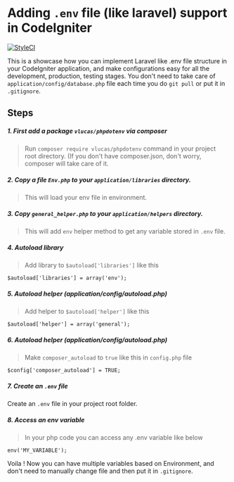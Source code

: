 # Adding `.env` file (like laravel) support in CodeIgniter 
[![StyleCI](https://github.styleci.io/repos/212960577/shield?branch=master)](https://github.styleci.io/repos/212960577)

This is a showcase how you can implement Laravel like .env file structure in your CodeIgniter application, and make configurations easy for all the development, production, testing stages. You don't need to take care of `application/config/database.php` file each time you do `git pull` or put it in `.gitignore`. 


## Steps
##### 1. First add a package `vlucas/phpdotenv` via composer 
> Run `composer require vlucas/phpdotenv` command in your project root directory. (If you don't have composer.json, don't worry, composer will take care of it.
##### 2. Copy a file `Env.php` to your `application/libraries` directory.
> This will load your env file in environment.
##### 3. Copy `general_helper.php` to your `application/helpers` directory.
> This will add `env` helper method to get any variable stored in `.env` file.
##### 4. Autoload library 
> Add library to `$autoload['libraries']` like this 
```
$autoload['libraries'] = array('env');
```
##### 5. Autoload helper (application/config/autoload.php)
> Add helper to `$autoload['helper']` like this 
```
$autoload['helper'] = array('general');
```

##### 6. Autoload helper (application/config/autoload.php)
> Make `composer_autoload` to `true` like this in `config.php` file 
```
$config['composer_autoload'] = TRUE;
```
##### 7. Create an `.env` file
Create an `.env` file in your project root folder. 

##### 8. Access an env variable
> In your php code you can access any .env variable like below 
```
env('MY_VARIABLE');
```

Voila ! Now you can have multiple variables based on Environment, and don't need to manually change file and then put it in `.gitignore`.
